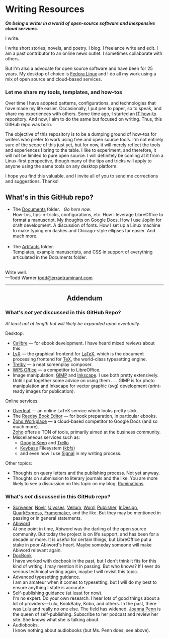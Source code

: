 # Writing Resources

_**On being a writer in a world of open-source software and inexpensive cloud services.**_

I write.

I write short stories, novels, and poetry. I blog. I freelance write and edit. I am a past contributor to an online news outlet. I sometimes collaborate with others.

But I'm also a advocate for open source software and have been for 25 years. My desktop of choice is [Fedora Linux](https://getfedora.org/) and I do all my work using a mix of open source and cloud-based services.

### Let me share my tools, templates, and how-tos

Over time I have adopted patterns, configurations, and technologies that have made my life easier. Occasionally, I put pen to paper, so to speak, and share my experiences with others. Some time ago, I started an [IT how-to](https://github.com/taw00/howto) repository. And now, I aim to do the same but focused on writing. Thus, this GitHub repo was born.

The objective of this repository is to be a dumping ground of how-tos for writers who prefer to work using free and open source tools. I'm not entirely sure of the scope of this just yet, but for now, it will merely reflect the tools and experiences I bring to the table. I like to experiment, and therefore, it will not be limited to pure open source. I will definitely be coming at it from a Linux-first perspective, though many of the tips and tricks will apply to anyone using the same tools on any desktop platform.

I hope you find this valuable, and I invite all of you to send me corrections and suggestions. Thanks!

## What's in this GitHub repo?

* The [Documents](./Documents) folder. &nbsp; _Go here now_.<br />
  How-tos, tips-n-tricks, configurations, etc. How I  leverage LibreOffice to format a manuscript. My thoughts on Google Docs. How I use Joplin for draft development. A discussion of fonts. How I set up a Linux machine to make typing em dashes and Chicago-style ellipses far easier. And much more.<br />
  &nbsp;
* The [Artifacts](./Artifacts) folder.<br />
  Templates, example manuscripts, and CSS in support of everything articulated in the Documents folder.

&nbsp;<br />
Write well.<br />
—Todd Warner <todd@errantruminant.com>

---
## <center>Addendum</center>

### What's _not yet_ discussed in this GitHub Repo?
_At least not at length but will likely be expanded upon eventually._

Desktop:
- [Calibre](https://calibre-ebook.com/) — for ebook development. I have heard mixed reviews about this.
- [LyX](https://en.wikipedia.org/wiki/Lyx) — the graphical frontend for [LaTeX](https://en.wikipedia.org/wiki/LaTeX), which is the document processing frontend for [TeX](https://en.wikipedia.org/wiki/TeX), the world-class typesetting engine.
- [Trelby](https://www.trelby.org/) — a neat screenplay composer.
- [WPS Office](https://www.wps.com/) — a competitor to LibreOffice.
- Image manipulation: [GIMP](https://www.gimp.org/) and [Inkscape](https://inkscape.org/). I use both pretty extensively. Until I put together some advice on using them .&nbsp;.&nbsp;. GIMP is for photo manipulation and Inkscape for vector graphic (svg) development (print-ready images for publication).

Online services:
- [Overleaf](https://www.overleaf.com/) — an online LaTeX service which looks pretty slick.
- The [Reedsy Book Editor](https://reedsy.com/write-a-book) — for book preparation, in particular ebooks.
- [Zoho Workplace](https://www.zoho.com/workplace/?src=zoho-home&ireft=ohome) — a cloud-based competitor to Google Docs (and so much more).<br />
  [Zoho](https://www.zoho.com/) offers a TON of tools, primarily aimed at the business community.
- Miscellaneous services such as:
  - [Google Keep](https://keep.google.com/) and [Trello](https://trello.com)
  - [Keybase](https://keybase.io) Filesystem ([kbfs](https://book.keybase.io/docs/files))
  - and even how I use [Signal](https://signal.org/) in my writing process.

Other topics:
- Thoughts on query letters and the publishing process. Not yet anyway.
- Thoughts on submission to literary journals and the like. You are more likely to see a discussion on this topic on my blog, [Ruminations](https://errantruminant.com/blog/).


### What's _not_ discussed in this GitHub repo?

- [Scrivener](https://en.wikipedia.org/wiki/Scrivener_(software)), [Novlr](https://novlr.org/), [Ulysses](https://ulysses.app/), [Vellum](https://vellum.pub/), [Word](https://www.microsoft.com/en-us/microsoft-365/word), [Publisher](https://www.microsoft.com/en-us/microsoft-365/publisher), [InDesign](https://en.wikipedia.org/wiki/Adobe_InDesign), [QuarkExpress](https://en.wikipedia.org/wiki/QuarkXPress), [Framemaker](https://en.wikipedia.org/wiki/Adobe_FrameMaker), and the like. But they may be mentioned in passing or in general statements.
- [Abiword](https://www.abisource.com/)  
  At one point in time, Abiword was the darling of the open source community. But today the project is on life support, and has been for a decade or more. It is useful for certain things, but LibreOffice put a stake in poor Abiword's heart. Maybe someday someone will make Abiword relevant again.
- [DocBook](https://en.wikipedia.org/wiki/DocBook)  
  I have worked with docbook in the past, but I don't think it fits for this kind of writing. I may mention it in passing. But who knows? If I ever do serious technical writing again, maybe I will revisit this topic.
- Advanced typesetting guidance.  
  I am an amateur when it comes to typesetting, but I will do my best to ensure anything I state is accurate.
- Self-publishing guidance (at least for now).  
  I'm no expert. Do your own research. I hear lots of good things about a lot of providers—Lulu, BookBaby, Kobo, and others. In the past, there was Lulu and really no one else. The field has widened. [Joanna Penn](https://www.thecreativepenn.com/) is the queen of self-publishing. Subscribe to her podcast and review her site. She knows what she is talking about.
- Audiobooks.  
  I know nothing about audiobooks (but Ms. Penn does, see above).
